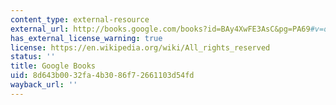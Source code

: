 ```yaml
---
content_type: external-resource
external_url: http://books.google.com/books?id=BAy4XwFE3AsC&pg=PA69#v=onepage
has_external_license_warning: true
license: https://en.wikipedia.org/wiki/All_rights_reserved
status: ''
title: Google Books
uid: 8d643b00-32fa-4b30-86f7-2661103d54fd
wayback_url: ''
---
```


